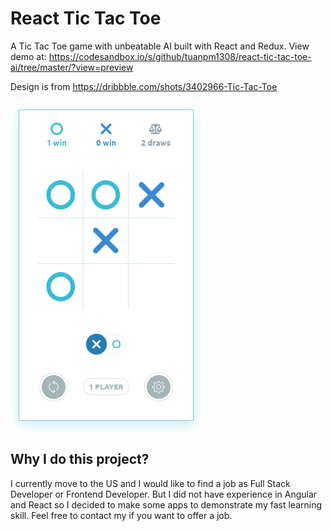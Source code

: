 # React Tic Tac Toe
A Tic Tac Toe game with unbeatable AI built with React and Redux. View demo at:  https://codesandbox.io/s/github/tuanpm1308/react-tic-tac-toe-ai/tree/master/?view=preview

Design is from https://dribbble.com/shots/3402966-Tic-Tac-Toe

![react-tic-tac-toe](https://raw.githubusercontent.com/tuanpm1308/react-tic-tac-toe-ai/master/preview.png)

## Why I do this project?

I currently move to the US and I would like to find a job as Full Stack Developer or Frontend Developer. But I did not have experience in Angular and React so I decided to make some apps to demonstrate my fast learning skill. Feel free to contact my if you want to offer a job.
